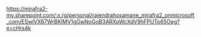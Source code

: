 https://mirafra2-my.sharepoint.com/:x:/g/personal/rajendrahosamane_mirafra2_onmicrosoft_com/ESwIVX67WrBKlMV1gGwNoGoB3ARXpWcXdV9hFPUTo65Oeg?e=cHrs4k
